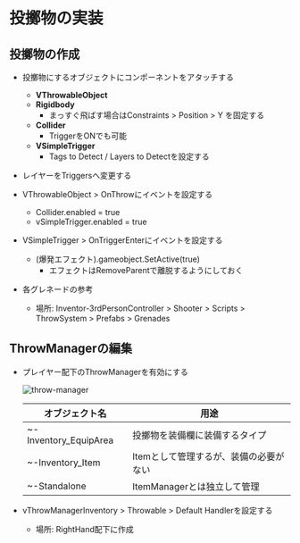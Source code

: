 # 投擲物の実装

## 投擲物の作成

- 投擲物にするオブジェクトにコンポーネントをアタッチする
  - **VThrowableObject**
  - **Rigidbody**
    - まっすぐ飛ばす場合はConstraints > Position > Y を固定する
  - **Collider**
    - TriggerをONでも可能
  - **VSimpleTrigger**
    - Tags to Detect / Layers to Detectを設定する
- レイヤーをTriggersへ変更する
- VThrowableObject > OnThrowにイベントを設定する
  - Collider.enabled = true
  - vSimpleTrigger.enabled = true
- VSimpleTrigger > OnTriggerEnterにイベントを設定する
  - (爆発エフェクト).gameobject.SetActive(true)
    - エフェクトはRemoveParentで離脱するようにしておく

- 各グレネードの参考
  - 場所: Inventor-3rdPersonController > Shooter > Scripts > ThrowSystem > Prefabs > Grenades

## ThrowManagerの編集

- プレイヤー配下のThrowManagerを有効にする

  ![throw-manager](/img/throw-manager-hieralchy.png)

  |オブジェクト名|用途|
  |---|---|
  |~-Inventory_EquipArea|投擲物を装備欄に装備するタイプ|
  |~-Inventory_Item|Itemとして管理するが、装備の必要がない|
  |~-Standalone|ItemManagerとは独立して管理|

- vThrowManagerInventory > Throwable > Default Handlerを設定する
  - 場所: RightHand配下に作成
